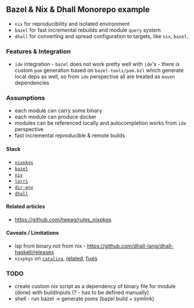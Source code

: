 Bazel & Nix & Dhall Monorepo example
------
* `nix` for reproducibility and isolated environment 
* `bazel` for fast incremental rebuilds and module `query` system 
* `dhall` for converting and spread configuration to targets, like `nix`, `bazel`.

### Features & Integration
* `ide` integration - `bazel` does not work pretty well with `ide`'s - there is custom `pom` generation based on `bazel-tools/pom.bzl` which generate local deps as well, so from `ide` perspective all are treated as `maven` dependencies

### Assumptions
* each module can carry some binary
* each module can produce docker
* modules can be referenced locally and autocompletion works from `ide` perspective
* fast incremental reproducible & remote builds

#### Stack
* [`nixpkgs`](https://nixos.org/nixpkgs/download.html)
* [`bazel`](https://bazel.build/)
* [`niv`](https://github.com/nmattia/niv)
* [`lorri`](https://github.com/target/lorri)
* [`dir-env`](https://direnv.net/)
* [`dhall`](https://github.com/dhall-lang/dhall-lang)

#### Related articles
* https://github.com/tweag/rules_nixpkgs

#### Caveats / Limitations
* lsp from binary not from nix - https://github.com/dhall-lang/dhall-haskell/releases
* `nixpkgs` on [`catalina`](https://github.com/NixOS/nixpkgs/issues/63918#issuecomment-506955354), [related](https://github.com/NixOS/nix/issues/2925), [fixes](https://github.com/holochain/docs-pages/issues/149)

### TODO
* create custom nix script as a dependency of binary file for module (done) with buildInputs (? - has to be defined manually)
* shell - run bazel -> generate poms (bazel build + symlink)
